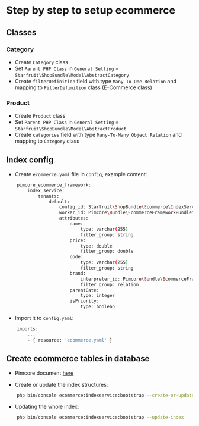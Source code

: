 # Step by step to setup ecommerce

## Classes

### Category

- Create `Category` class
- Set `Parent PHP Class` in `General Setting` = `Starfruit\ShopBundle\Model\AbstractCategory`
- Create `filterDefinition` field with type `Many-To-One Relation` and mapping to `FilterDefinition` class (E-Commerce class)

### Product

- Create `Product` class
- Set `Parent PHP Class` in `General Setting` = `Starfruit\ShopBundle\Model\AbstractProduct`
- Create `categories` field with type `Many-To-Many Object Relation` and mapping to `Category` class

## Index config

- Create `ecommerce.yaml` file in `config`, example content:

```bash
    pimcore_ecommerce_framework:
        index_service:
            tenants:
                default:
                    config_id: Starfruit\ShopBundle\Ecommerce\IndexService\Config\MySqlConfig
                    worker_id: Pimcore\Bundle\EcommerceFrameworkBundle\IndexService\Worker\DefaultMysql
                    attributes:
                        name:
                            type: varchar(255)
                            filter_group: string
                        price:
                            type: double
                            filter_group: double
                        code:
                            type: varchar(255)
                            filter_group: string
                        brand:
                            interpreter_id: Pimcore\Bundle\EcommerceFrameworkBundle\IndexService\Interpreter\DefaultObjects
                            filter_group: relation
                        parentCate:
                            type: integer
                        isPriority:
                            type: boolean
```

- Import it to `config.yaml`:

```bash
    imports:
        ...
        - { resource: 'ecommerce.yaml' }
```

## Create ecommerce tables in database

- Pimcore document [here](https://pimcore.com/docs/platform/Ecommerce_Framework/Index_Service/Product_Index_Configuration/Data_Architecture_and_Indexing_Process#console-commands-for-simple-mysql-architecture)

- Create or update the index structures: 
```bash
    php bin/console ecommerce:indexservice:bootstrap --create-or-update-index-structure
```

- Updating the whole index: 
```bash
    php bin/console ecommerce:indexservice:bootstrap --update-index
```